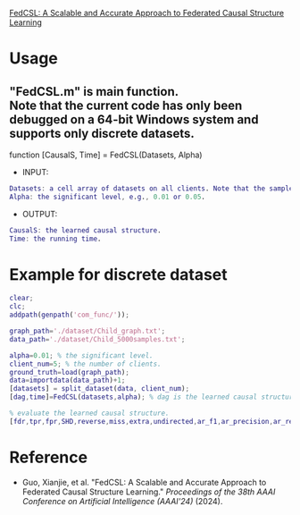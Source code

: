 [FedCSL: A Scalable and Accurate Approach to Federated Causal Structure Learning](https://xianjie-guo.github.io/EnHome.html) <br>

# Usage
"FedCSL.m" is main function. <br>
Note that the current code has only been debugged on a 64-bit Windows system and supports only discrete datasets.<br>
----------------------------------------------
function [CausalS, Time] = FedCSL(Datasets, Alpha) <br>
* INPUT: <br>
```Matlab
Datasets: a cell array of datasets on all clients. Note that the sample size can be different for each dataset but the feature dimensions must be the same.
Alpha: the significant level, e.g., 0.01 or 0.05.
```
* OUTPUT: <br>
```Matlab
CausalS: the learned causal structure.
Time: the running time.
```

# Example for discrete dataset
```Matlab
clear;
clc;
addpath(genpath('com_func/'));

graph_path='./dataset/Child_graph.txt';
data_path='./dataset/Child_5000samples.txt';

alpha=0.01; % the significant level.
client_num=5; % the number of clients.
ground_truth=load(graph_path);
data=importdata(data_path)+1;
[datasets] = split_dataset(data, client_num);
[dag,time]=FedCSL(datasets,alpha); % dag is the learned causal structure.

% evaluate the learned causal structure.
[fdr,tpr,fpr,SHD,reverse,miss,extra,undirected,ar_f1,ar_precision,ar_recall]=eva_DAG(ground_truth,dag);
```

# Reference
* Guo, Xianjie, et al. "FedCSL: A Scalable and Accurate Approach to Federated Causal Structure Learning." *Proceedings of the 38th AAAI Conference on Artificial Intelligence (AAAI'24)* (2024).
